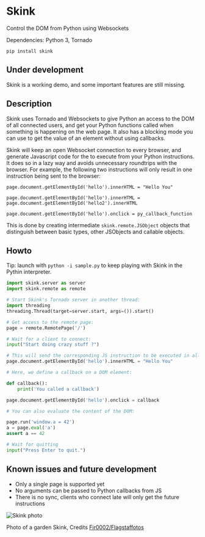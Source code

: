 Skink
=====

Control the DOM from Python using Websockets

Dependencies: Python 3, Tornado

```
pip install skink
```

Under development
---

Skink is a working demo, and some important features are still missing.

Description
---

Skink uses Tornado and Websockets to give Python an access to the DOM of all connected users, and get your Python functions called when something is happening on the web page. It also has a blocking mode you can use to get the value of an element without using callbacks.

Skink will keep an open Websocket connection to every browser, and generate Javascript code for the to execute from your Python instructions. It does so in a lazy way and avoids unnecessary roundtrips with the browser. For example, the following two instructions will only result in one instruction being sent to the browser:

```
page.document.getElementById('hello').innerHTML = "Hello You"
```

```
page.document.getElementById('hello').innerHTML = page.document.getElementById('hello2').innerHTML
```

```
page.document.getElementById('hello').onclick = py_callback_function
```

This is done by creating intermediate `skink.remote.JSObject` objects that distinguish between basic types, other JSObjects and callable objects.

Howto
---

Tip: launch with `python -i sample.py` to keep playing with Skink in the Pythin interpreter.

```python
import skink.server as server
import skink.remote as remote

# Start Skink's Tornado server in another thread:
import threading
threading.Thread(target=server.start, args=()).start()

# Get access to the remote page:
page = remote.RemotePage('/')

# Wait for a client to connect:
input("Start doing crazy stuff ?")

# This will send the corresponding JS instruction to be executed in all connected browsers
page.document.getElementById('hello').innerHTML = "Hello You"

# Here, we define a callback on a DOM element:

def callback():
    print('You called a callback')

page.document.getElementById('hello').onclick = callback

# You can also evaluate the content of the DOM:

page.run('window.a = 42')
a = page.eval('a')
assert a == 42

# Wait for quitting
input("Press Enter to quit.")
```

Known issues and future development
---

* Only a single page is supported yet
* No arguments can be passed to Python callbacks from JS
* There is no sync, clients who connect late will only get the future instructions

![Skink photo](https://upload.wikimedia.org/wikipedia/commons/thumb/4/41/Garden_skink.jpg/800px-Garden_skink.jpg)

Photo of a garden Skink, Credits [Fir0002/Flagstaffotos](https://commons.wikimedia.org/wiki/File:Garden_skink.jpg)
